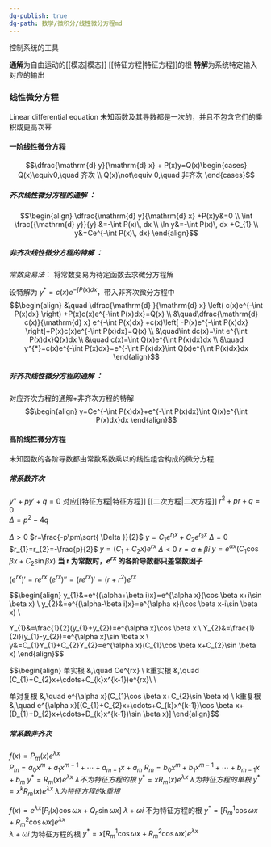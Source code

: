 ```yaml
---
dg-publish: true
dg-path: 数学/微积分/线性微分方程md
---
```

控制系统的工具

**通解**为自由运动的[[模态\|模态]]   [[特征方程\|特征方程]]的根
**特解**为系统特定输入对应的输出

### 线性微分方程
Linear differential equation
未知函数及其导数都是一次的，并且不包含它们的乘积或更高次幂
#### 一阶线性微分方程
$$\dfrac{\mathrm{d} y}{\mathrm{d} x} + P(x)y=Q(x)\begin{cases}
Q(x)\equiv0,\quad 齐次 \\
Q(x)\not\equiv 0,\quad 非齐次
\end{cases}$$
##### 齐次线性微分方程的通解 ：
$$\begin{align}
\dfrac{\mathrm{d} y}{\mathrm{d} x} +P(x)y&=0 \\
\int \frac{{\mathrm{d} y}}{y}   &=-\int  P(x)\, dx      \\
\ln y&=-\int  P(x)\, dx +C_{1} \\
y&=Ce^{-\int  P(x)\, dx}
\end{align}$$
##### 非齐次线性微分方程的特解 ：
*常数变易法*：
将常数变易为待定函数去求微分方程解

设特解为 $y^{*}=c(x)e^{-\int P(x)dx}$，带入非齐次微分方程中
$$\begin{align}
 &\quad \dfrac{\mathrm{d} }{\mathrm{d} x} \left( c(x)e^{-\int P(x)dx} \right) +P(x)c(x)e^{-\int P(x)dx}=Q(x) \\ 
&\quad\dfrac{\mathrm{d} c(x)}{\mathrm{d} x} e^{-\int P(x)dx} +c(x)\left[ -P(x)e^{-\int P(x)dx} \right]+P(x)c(x)e^{-\int P(x)dx}=Q(x) \\
&\quad\int dc(x)=\int e^{\int P(x)dx}Q(x)dx \\
&\quad c(x)=\int Q(x)e^{\int P(x)dx}dx
 \\
&\quad y^{*}=c(x)e^{-\int P(x)dx}=e^{-\int P(x)dx}\int Q(x)e^{\int P(x)dx}dx
\end{align}$$
##### 非齐次线性微分方程的通解 ：
对应齐次方程的通解+非齐次方程的特解
$$\begin{align}
y=Ce^{-\int P(x)dx}+e^{-\int P(x)dx}\int Q(x)e^{\int P(x)dx}dx
\end{align}$$
#### 高阶线性微分方程
未知函数的各阶导数都由常数系数乘以的线性组合构成的微分方程
##### 常系数齐次
$y''+py'+q=0$ 对应[[特征方程\|特征方程]]    [[二次方程\|二次方程]]
$r ^{2}+pr+q=0$  
$\Delta=p^{2}-4q$

$\Delta>0$   $r=\frac{-p\pm\sqrt{ \Delta }}{2}$       $y=C_{1}e^{r_{1}x}+C_{2}e^{r_{2}x}$
$\Delta=0$   $r_{1}=r_{2}=-\frac{p}{2}$   $y=(C_{1}+C_{2}x)e^{rx}$
$\Delta<0$   $r=\alpha\pm\beta i$        $y=e^{\alpha x}(C_{1}\cos\beta x+C_{2}\sin \beta x)$
**当 r 为常数时，$e^{rx}$ 的各阶导数都只差常数因子**

$(e^{rx})'=re^{rx}$    $(e^{rx})''=(re^{rx})'=(r+r^{2})e^{rx}$

$$\begin{align} 
y_{1}&=e^{(\alpha+\beta i)x}=e^{\alpha x}(\cos \beta x+i\sin \beta x) \\
y_{2}&=e^{(\alpha-\beta i)x}=e^{\alpha x}(\cos \beta x-i\sin \beta x) \\  

Y_{1}&=\frac{1}{2}(y_{1}+y_{2})=e^{\alpha x}\cos \beta x \\
Y_{2}&=\frac{1}{2i}(y_{1}-y_{2})=e^{\alpha x}\sin \beta x \\ 
y&=C_{1}Y_{1}+C_{2}Y_{2}=e^{\alpha x}(C_{1}\cos \beta x+C_{2}\sin \beta x)
\end{align}$$

$$\begin{align}
单实根 &,\quad Ce^{rx} \\
k重实根 &,\quad (C_{1}+C_{2}x+\cdots+C_{k}x^{k-1})e^{rx}\\
 \\

单对复根 &,\quad e^{\alpha x}(C_{1}\cos \beta x+C_{2}\sin \beta x) \\
k重复根 &,\quad e^{\alpha x}[(C_{1}+C_{2}x+\cdots+C_{k}x^{k-1})\cos \beta x+(D_{1}+D_{2}x+\cdots+D_{k}x^{k-1})\sin \beta x)] 
\end{align}$$

##### 常系数非齐次

$f(x)=P_{m}(x)e^{\lambda x}$   
$P_{m}=a_{0}x^{m}+a_{1}x^{m-1}+\cdots+a_{m-1}x+a_{m}$
$R_{m}=b_{0}x^{m}+b_{1}x^{m-1}+\cdots+b_{m-1}x+b_{m}$
$y^{*}=R_{m}(x)e^{\lambda x}$  $\lambda 不为特征方程的根$
$y^{*}=xR_{m}(x)e^{\lambda x}$  $\lambda 为特征方程的单根$
$y^{*}=x^{k} R_{m}(x)e^{\lambda x}$  $\lambda 为特征方程的k重根$

$f(x)=e^{\lambda x}[P_{l}(x)\cos \omega x+Q_{n}\sin \omega x]$
$\lambda+\omega i$ 不为特征方程的根
$y^* =[R_{m}^{1}\cos \omega x+R_{m}^{2}\cos \omega x]e^{\lambda x}$   
$\lambda+\omega i$ 为特征方程的根
$y^* =x[R_{m}^{1}\cos \omega x+R_{m}^{2}\cos \omega x]e^{\lambda x}$  





